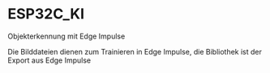 # ESP32C_KI
Objekterkennung mit Edge Impulse

Die Bilddateien dienen zum Trainieren in Edge Impulse, die Bibliothek ist der Export aus Edge Impulse
